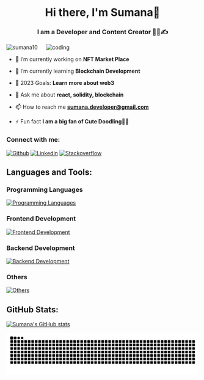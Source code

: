 <h1 align="center">Hi there, I'm Sumana👋</h1>

<h3 align="center">I am a Developer and Content Creator 👩‍💻✍</h3>

<img align="right" alt="coding" width="400" src="https://miro.medium.com/max/1400/1*qdAW1TjCN57h1lbuuzvchg.gif">

<p align="left"> <img src="https://komarev.com/ghpvc/?username=sumana10&label=Profile%20views&color=0e75b6&style=flat" alt="sumana10" /> </p>

- 🔭 I’m currently working on **NFT Market Place**

- 🌱 I’m currently learning **Blockchain Development**

- 🥅 2023 Goals: **Learn more about web3**

- 💬 Ask me about **react, solidity, blockchain**

- 📫 How to reach me **sumana.developer@gmail.com**

- ⚡ Fun fact **I am a big fan of Cute Doodling🎨🐣**

### Connect with me:

[![Github](https://skillicons.dev/icons?i=github)](https://github.com/sumana10)
[![Linkedin](https://skillicons.dev/icons?i=linkedin)](https://linkedin.com/in/sumana-das)
[![Stackoverflow](https://skillicons.dev/icons?i=stackoverflow)](https://stackoverflow.com/users/sumana)



## Languages and Tools:
### Programming Languages
[![Programming Languages](https://skillicons.dev/icons?i=c,cpp,java,js,ts,php,rust,solidity&theme=light)](https://skillicons.dev)
### Frontend Development
[![Frontend Development](https://skillicons.dev/icons?i=react,bootstrap,html,css,redux,webpack,tailwind,mui,figma,styledcomponents&theme=light)](https://skillicons.dev)
### Backend Development
[![Backend Development](https://skillicons.dev/icons?i=nodejs,nextjs,express,mysql,mongodb,firebase,heroku,netlify&theme=light)](https://skillicons.dev)
### Others
[![Others](https://skillicons.dev/icons?i=wordpress,jest,docker,git,github,vscode,vite&theme=light)](https://skillicons.dev)


<!-- 
<table><tr><td valign="top" width="50%">
<div align="right"><img align="right" src="https://github-readme-stats.vercel.app/api/pin/?username=sumana10&show_icons=true&locale=en" alt="sumana10" /></div>
</td><td valign="top" width="50%">
<img align="left" src="https://github-readme-stats.vercel.app/api/top-langs?username=sumana10&show_icons=true&locale=en&layout=compact" alt="sumana10" /></td></tr></table> -->

## GitHub Stats:
[![Sumana's GitHub stats](https://github-readme-stats.vercel.app/api?username=sumana10)](https://github.com/sumana10/github-readme-stats)



<!-- ### 🐍 Watch Snake eating my contribution -->

![snake.svg](https://github.com/sumana10/sumana10/blob/b9fa6e2b02339fbd9ec0e1756758208fcfd0aeb5/snake.svg)
